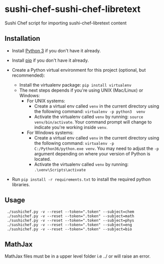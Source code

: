 # sushi-chef-sushi-chef-libretext
Sushi Chef script for importing sushi-chef-libretext content

## Installation

* Install [Python 3](https://www.python.org/downloads/) if you don't have it already.

* Install [pip](https://pypi.python.org/pypi/pip) if you don't have it already.

* Create a Python virtual environment for this project (optional, but recommended):
   * Install the virtualenv package: `pip install virtualenv`
   * The next steps depends if you're using UNIX (Mac/Linux) or Windows:
      * For UNIX systems:
         * Create a virtual env called `venv` in the current directory using the
           following command: `virtualenv -p python3  venv`
         * Activate the virtualenv called `venv` by running: `source venv/bin/activate`.
           Your command prompt will change to indicate you're working inside `venv`.
      * For Windows systems:
         * Create a virtual env called `venv` in the current directory using the
           following command: `virtualenv -p C:/Python36/python.exe venv`.
           You may need to adjust the `-p` argument depending on where your version
           of Python is located.
         * Activate the virtualenv called `venv` by running: `.\venv\Scripts\activate`

* Run `pip install -r requirements.txt` to install the required python libraries.



## Usage

     ./sushichef.py -v --reset --token=".token" --subject=chem
     ./sushichef.py -v --reset --token=".token" --subject=math
     ./sushichef.py -v --reset --token=".token" --subject=phys
     ./sushichef.py -v --reset --token=".token" --subject=eng
     ./sushichef.py -v --reset --token=".token" --subject=bio
     
## MathJax
MathJax files must be in a upper level folder i.e ../ or will raise an error. 
